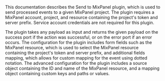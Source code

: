 This documentation describes the Send to MixPanel plugin, which is used to send processed events to a given MixPanel project. The plugin requires a MixPanel account, project, and resource containing the project's token and server prefix. Service account credentials are not required for this plugin.

The plugin takes any payload as input and returns the given payload on the success port if the action was successful, or on the error port if an error occurs. The configuration for the plugin includes form fields such as the MixPanel resource, which is used to select the MixPanel resource containing the project's token and server prefix, and additional fields mapping, which allows for custom mapping for the event using dotted notation. The advanced configuration for the plugin includes a source object containing the ID and name of the MixPanel resource, and a mapping object containing custom keys and paths or values.